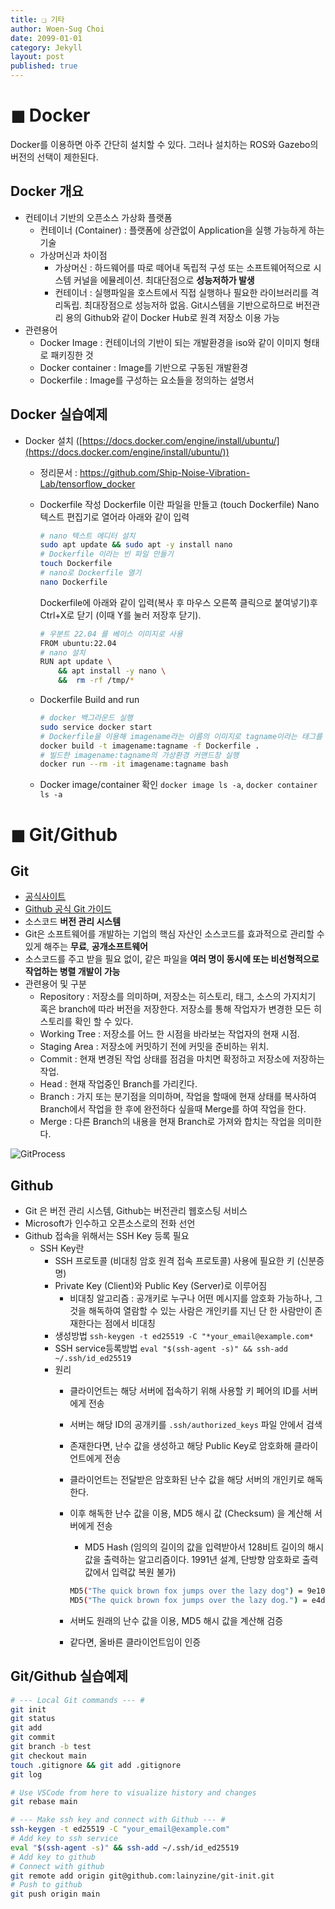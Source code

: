 ```yaml
---
title: ❑ 기타
author: Woen-Sug Choi
date: 2099-01-01
category: Jekyll
layout: post
published: true
---
```


# **◼ Docker**

Docker를 이용하면 아주 간단히 설치할 수 있다. 그러나 설치하는 ROS와 Gazebo의 버전의 선택이 제한된다.

## Docker 개요

- 컨테이너 기반의 오픈소스 가상화 플랫폼
    - 컨테이너 (Container) : 플랫폼에 상관없이 Application을 실행 가능하게 하는 기술
    - 가상머신과 차이점
        - 가상머신 : 하드웨어를 따로 떼어내 독립적 구성 또는 소프트웨어적으로 시스템 커널을 에뮬레이션. 최대단점으로 **성능저하가 발생**
        - 컨테이너 : 실행파일을 호스트에서 직접 실행하나 필요한 라이브러리를 격리독립. 최대장점으로 성능저하 없음. Git시스템을 기반으로하므로 버전관리 용의 Github와 같이 Docker Hub로 원격 저장소 이용 가능
- 관련용어
    - Docker Image : 컨테이너의 기반이 되는 개발환경을 iso와 같이 이미지 형태로 패키징한 것
    - Docker container : Image를 기반으로 구동된 개발환경
    - Dockerfile : Image를 구성하는 요소들을 정의하는 설명서

## Docker 실습예제

- Docker 설치 ([https://docs.docker.com/engine/install/ubuntu/](https://docs.docker.com/engine/install/ubuntu/))
    - 정리문서 :  https://github.com/Ship-Noise-Vibration-Lab/tensorflow_docker
    - Dockerfile 작성
      Dockerfile 이란 파일을 만들고 (touch Dockerfile) Nano 텍스트 편집기로 열어라 아래와 같이 입력 
      ```bash
      # nano 텍스트 에디터 설치
      sudo apt update && sudo apt -y install nano
      # Dockerfile 이라는 빈 파일 만들기
      touch Dockerfile
      # nano로 Dockerfile 열기
      nano Dockerfile
      ```

      Dockerfile에 아래와 같이 입력(복사 후 마우스 오른쪽 클릭으로 붙여넣기)후 Ctrl+X로 닫기 (이때 Y를 눌러 저장후 닫기).

      ```bash
      # 우분트 22.04 를 베이스 이미지로 사용
      FROM ubuntu:22.04
      # nano 설치
      RUN apt update \
          && apt install -y nano \
          &&  rm -rf /tmp/*
      ```
        
    - Dockerfile Build and run
        
      ```bash
      # docker 백그라운드 실행
      sudo service docker start
      # Dockerfile을 이용해 imagename라는 이름의 이미지로 tagname이라는 태그를 붙여 빌드
      docker build -t imagename:tagname -f Dockerfile .
      # 빌드한 imagename:tagname의 가상환경 커맨드창 실행
      docker run --rm -it imagename:tagname bash
      ```
        
    - Docker image/container 확인 `docker image ls -a`, `docker container ls -a`



# **◼ Git/Github**

## Git 
- [공식사이트](https://git-scm.com/)
- [Github 공식 Git 가이드](https://github.com/git-guides)
- 소스코드 **버전 관리 시스템**
- Git은 소프트웨어를 개발하는 기업의 핵심 자산인 소스코드를 효과적으로 관리할 수 있게 해주는 **무료**, **공개소프트웨어**
- 소스코드를 주고 받을 필요 없이, 같은 파일을 **여러 명이 동시에 또는 비선형적으로 작업하는 병렬 개발이 가능**
- 관련용어 및 구분
    - Repository : 저장소를 의미하며, 저장소는 히스토리, 태그, 소스의 가지치기 혹은 branch에 따라 버전을 저장한다. 저장소를 통해 작업자가 변경한 모든 히스토리를 확인 할 수 있다.
    - Working Tree : 저장소를 어느 한 시점을 바라보는 작업자의 현재 시점.
    - Staging Area : 저장소에 커밋하기 전에 커밋을 준비하는 위치.
    - Commit : 현재 변경된 작업 상태를 점검을 마치면 확정하고 저장소에 저장하는 작업.
    - Head : 현재 작업중인 Branch를 가리킨다.
    - Branch : 가지 또는 분기점을 의미하며, 작업을 할때에 현재 상태를 복사하여 Branch에서 작업을 한 후에 완전하다 싶을때 Merge를 하여 작업을 한다.
    - Merge : 다른 Branch의 내용을 현재 Branch로 가져와 합치는 작업을 의미한다.

![GitProcess](https://res.cloudinary.com/practicaldev/image/fetch/s--M_fHUEqA--/c_limit%2Cf_auto%2Cfl_progressive%2Cq_auto%2Cw_880/https://thepracticaldev.s3.amazonaws.com/i/128hsgntnsu9bww0y8sz.png)

## Github

- Git 은 버전 관리 시스템, Github는 버전관리 웹호스팅 서비스
- Microsoft가 인수하고 오픈소스로의 전화 선언
- Github 접속을 위해서는 SSH Key 등록 필요
    - SSH Key란
        - SSH 프로토콜 (비대칭 암호 원격 접속 프로토콜) 사용에 필요한 키 (신분증명)
        - Private Key (Client)와 Public Key (Server)로 이루어짐
            - 비대칭 알고리즘 : 공개키로 누구나 어떤 메시지를 암호화 가능하나, 그것을 해독하여 열람할 수 있는 사람은 개인키를 지닌 단 한 사람만이 존재한다는 점에서 비대칭
        - 생성방법 `ssh-keygen -t ed25519 -C "*your_email@example.com*`
        - SSH service등록방법 `eval "$(ssh-agent -s)" && ssh-add ~/.ssh/id_ed25519`
        - 원리
            - 클라이언트는 해당 서버에 접속하기 위해 사용할 키 페어의 ID를 서버에게 전송
            - 서버는 해당 ID의 공개키를 `.ssh/authorized_keys` 파일 안에서 검색
            - 존재한다면, 난수 값을 생성하고 해당 Public Key로 암호화해 클라이언트에게 전송
            - 클라이언트는 전달받은 암호화된 난수 값을 해당 서버의 개인키로 해독한다.
            - 이후 해독한 난수 값을 이용, MD5 해시 값 (Checksum) 을 계산해 서버에게 전송
                - MD5 Hash (임의의 길이의 값을 입력받아서 128비트 길이의 해시값을 출력하는 알고리즘이다. 1991년 설계, 단방향 암호화로 출력값에서 입력값 복원 불가)
                
                ```bash
                MD5("The quick brown fox jumps over the lazy dog") = 9e107d9d372bb6826bd81d3542a419d6
                MD5("The quick brown fox jumps over the lazy dog.") = e4d909c290d0fb1ca068ffaddf22cbd0
                ```
                
            - 서버도 원래의 난수 값을 이용, MD5 해시 값을 계산해 검증
            - 같다면, 올바른 클라이언트임이 인증

## Git/Github 실습예제

```bash
# --- Local Git commands --- #
git init
git status
git add
git commit
git branch -b test
git checkout main
touch .gitignore && git add .gitignore
git log

# Use VSCode from here to visualize history and changes
git rebase main

# --- Make ssh key and connect with Github --- #
ssh-keygen -t ed25519 -C "your_email@example.com"
# Add key to ssh service
eval "$(ssh-agent -s)" && ssh-add ~/.ssh/id_ed25519
# Add key to github
# Connect with github
git remote add origin git@github.com:lainyzine/git-init.git
# Push to github
git push origin main
```
